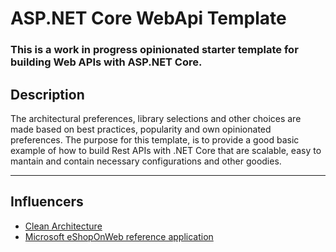 # ASP.NET Core WebApi Template

### This is a work in progress opinionated starter template for building Web APIs with ASP.NET Core. 

## Description

The architectural preferences, library selections and other choices are made based on best practices, popularity and own opinionated preferences. The purpose for this template, is to provide a good basic example of how to build Rest APIs with .NET Core that are scalable, easy to mantain and contain necessary configurations and other goodies. 

---

## Influencers

* [Clean Architecture](https://blog.cleancoder.com/uncle-bob/2012/08/13/the-clean-architecture.html)
* [Microsoft eShopOnWeb reference application](https://github.com/dotnet-architecture/eShopOnWeb)